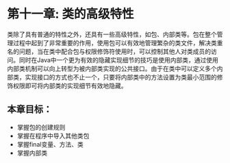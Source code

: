 # 第十一章: 类的高级特性 #
类除了具有普通的特性之外，还具有一些高级特性，如包、内部类等。包在整个管理过程中起到了非常重要的作用，使用包可以有效地管理繁杂的类文件，解决类重名的问题，当在类中配合包与权限修饰符使用时，可以控制其他人对类成员的访问。同时在Java中一个更为有效的隐藏实现细节的技巧是使用内部类，通过使用内部类机制可以向上转型为被内部类实现的公共接口。由于在类中可以定义多个内部类，实现接口的方式也不止一个，只要将内部类中的方法设置为类最小范围的修饰权限即可将内部类的实现细节有效地隐藏。

## 本章目标：
- 掌握包的创建规则
- 掌握在程序中导入其他类包
- 掌握final变量、方法、类
- 掌握内部类
